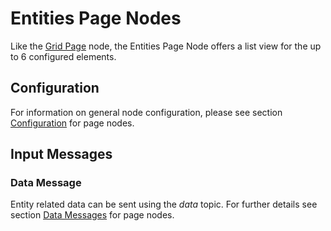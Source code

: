 # Entities Page Nodes

Like the [Grid Page](./page-node-grid.md) node, the Entities Page Node offers a list view for the up to 6 configured elements.

## Configuration

For information on general node configuration, please see section [Configuration](./page-nodes.md#configuration) for page nodes.

## Input Messages

### Data Message

Entity related data can be sent using the _data_ topic. For further details see section [Data Messages](./page-nodes.md#data-messages) for page nodes.
